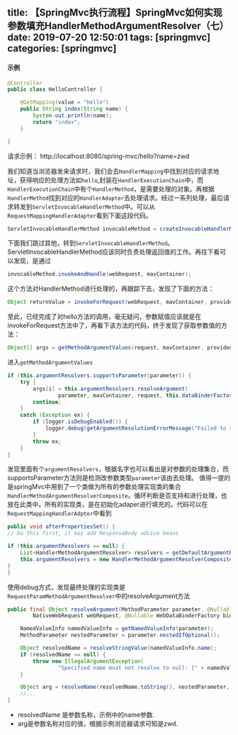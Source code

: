 title: 【SpringMvc执行流程】SpringMvc如何实现参数填充HandlerMethodArgumentResolver（七）
date: 2019-07-20 12:50:01
tags: [springmvc]
categories: [springmvc]
---
#### 示例

```java
@Controller
public class HelloController {

    @GetMapping(value = "hello")
    public String index(String name) {
        System.out.println(name);
        return "index";
    }

}
```

<!--more-->

请求示例： http://localhost:8080/spring-mvc/hello?name=zwd

我们知道当浏览器发来请求时，我们会去`HandlerMapping`中找到对应的请求地址，获得响应的处理方法如`hello`,封装在`HandlerExecutionChain`中，而`HandlerExecutionChain`中有个`HandlerMethod`，是需要处理的对象。再根据`HandlerMethod`找到对应的`HandlerAdapter`去处理请求。经过一系列处理，最后请求转发到`ServletInvocableHandlerMethod`中。可以从`RequestMappingHandlerAdapter`看到下面这段代码。
```java
ServletInvocableHandlerMethod invocableMethod = createInvocableHandlerMethod(handlerMethod);
```
下面我们跳过其他，转到`ServletInvocableHandlerMethod`。ServletInvocableHandlerMethod应该同时负责处理返回值的工作。再往下看可以发现，是通过
```java
invocableMethod.invokeAndHandle(webRequest, mavContainer);
```
这个方法对HandlerMethod进行处理的，再跟踪下去，发现了下面的方法：
```java
Object returnValue = invokeForRequest(webRequest, mavContainer, providedArgs);
```
至此，已经完成了对hello方法的调用，毫无疑问，参数赋值应该就是在invokeForRequest方法中了，再看下该方法的代码，终于发现了获取参数值的方法：
```java
Object[] args = getMethodArgumentValues(request, mavContainer, providedArgs);
```
进入`getMethodArgumentValues`
```java
if (this.argumentResolvers.supportsParameter(parameter)) {
    try {
        args[i] = this.argumentResolvers.resolveArgument(
                parameter, mavContainer, request, this.dataBinderFactory);
        continue;
    }
    catch (Exception ex) {
        if (logger.isDebugEnabled()) {
            logger.debug(getArgumentResolutionErrorMessage("Failed to resolve", i), ex);
        }
        throw ex;
    }
}
```
发现里面有个`argumentResolvers`，根据名字也可以看出是对参数的处理集合，而supportsParameter方法则是检测改参数类型`parameter`该由去处理。
值得一提的是springMvc中用到了一个类做为所有的参数处理实现类的集合`HandlerMethodArgumentResolverComposite`。循环判断是否支持和进行处理，也放在此类中。所有的实现类，是在初始化adaper进行填充的。代码可以在`RequestMappingHandlerAdpter`中看到
```java
public void afterPropertiesSet() {
// Do this first, it may add ResponseBody advice beans

if (this.argumentResolvers == null) {
    List<HandlerMethodArgumentResolver> resolvers = getDefaultArgumentResolvers();
    this.argumentResolvers = new HandlerMethodArgumentResolverComposite().addResolvers(resolvers);
}
}       
```
使用debug方式，发现最终处理的实现类是`RequestParamMethodArgumentResolver`中的resolveArgument方法
```java
public final Object resolveArgument(MethodParameter parameter, @Nullable ModelAndViewContainer mavContainer,
        NativeWebRequest webRequest, @Nullable WebDataBinderFactory binderFactory) throws Exception {

    NamedValueInfo namedValueInfo = getNamedValueInfo(parameter);
    MethodParameter nestedParameter = parameter.nestedIfOptional();

    Object resolvedName = resolveStringValue(namedValueInfo.name);
    if (resolvedName == null) {
        throw new IllegalArgumentException(
                "Specified name must not resolve to null: [" + namedValueInfo.name + "]");
    }

    Object arg = resolveName(resolvedName.toString(), nestedParameter, webRequest);
    //...
}   
```
* resolvedName 是参数名称，示例中的name参数.
* arg是参数名称对应的值，根据示例浏览器请求可知是zwd.